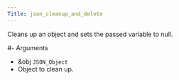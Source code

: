 ```yaml
---
Title: json_cleanup_and_delete
---
```


Cleans up an object and sets the passed variable to null.

#- Arguments
- &obj `JSON_Object`
- Object to clean up.

